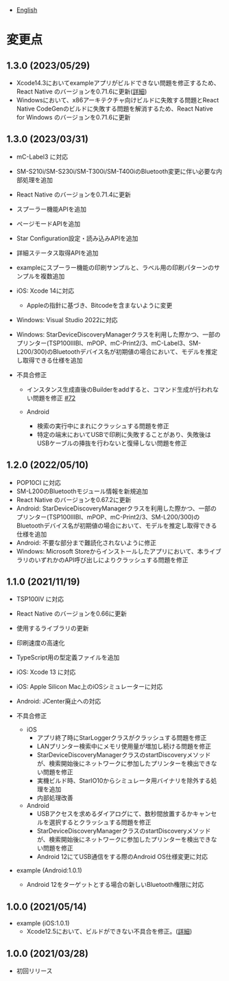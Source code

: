 - [English](../CHANGELOG.md)

# 変更点

## 1.3.0 (2023/05/29)

* Xcode14.3においてexampleアプリがビルドできない問題を修正するため、React Native のバージョンを0.71.6に更新([詳細](https://github.com/facebook/react-native/issues/36739))
* Windowsにおいて、x86アーキテクチャ向けビルドに失敗する問題とReact Native CodeGenのビルドに失敗する問題を解消するため、React Native for Windows のバージョンを0.71.6に更新

## 1.3.0 (2023/03/31)

* mC-Label3 に対応
* SM-S210i/SM-S230i/SM-T300i/SM-T400iのBluetooth変更に伴い必要な内部処理を追加
* React Native のバージョンを0.71.4に更新
* スプーラー機能APIを追加
* ページモードAPIを追加
* Star Configuration設定・読み込みAPIを追加
* 詳細ステータス取得APIを追加
* exampleにスプーラー機能の印刷サンプルと、ラベル用の印刷パターンのサンプルを複数追加
* iOS: Xcode 14に対応
  * Appleの指針に基づき、Bitcodeを含まないように変更
* Windows: Visual Studio 2022に対応
* Windows: StarDeviceDiscoveryManagerクラスを利用した際かつ、一部のプリンター(TSP100IIIBI、mPOP、mC-Print2/3、mC-Label3、SM-L200/300)のBluetoothデバイス名が初期値の場合において、モデルを推定し取得できる仕様を追加

* 不具合修正
  * インスタンス生成直後のBuilderをaddすると、コマンド生成が行われない問題を修正 [#72](https://github.com/star-micronics/react-native-star-io10/issues/72)

  * Android
    * 検索の実行中にまれにクラッシュする問題を修正
    * 特定の端末においてUSBで印刷に失敗することがあり、失敗後はUSBケーブルの挿抜を行わないと復帰しない問題を修正

## 1.2.0 (2022/05/10)

* POP10CI に対応
* SM-L200のBluetoothモジュール情報を新規追加
* React Native のバージョンを0.67.2に更新
* Android: StarDeviceDiscoveryManagerクラスを利用した際かつ、一部のプリンター(TSP100IIIBI、mPOP、mC-Print2/3、SM-L200/300)のBluetoothデバイス名が初期値の場合において、モデルを推定し取得できる仕様を追加
* Android: 不要な部分まで難読化されないように修正
* Windows: Microsoft Storeからインストールしたアプリにおいて、本ライブラリのいずれかのAPI呼び出しによりクラッシュする問題を修正

## 1.1.0 (2021/11/19)

* TSP100IV に対応
* React Native のバージョンを0.66に更新
* 使用するライブラリの更新
* 印刷速度の高速化
* TypeScript用の型定義ファイルを追加
* iOS: Xcode 13 に対応
* iOS: Apple Silicon Mac上のiOSシミュレーターに対応
* Android: JCenter廃止への対応
* 不具合修正
  * iOS
    * アプリ終了時にStarLoggerクラスがクラッシュする問題を修正
    * LANプリンター検索中にメモリ使用量が増加し続ける問題を修正
    * StarDeviceDiscoveryManagerクラスのstartDiscoveryメソッドが、検索開始後にネットワークに参加したプリンターを検出できない問題を修正
    * 実機ビルド時、StarIO10からシミュレータ用バイナリを除外する処理を追加
    * 内部処理改善
  * Android
    * USBアクセスを求めるダイアログにて、数秒間放置するかキャンセルを選択するとクラッシュする問題を修正
    * StarDeviceDiscoveryManagerクラスのstartDiscoveryメソッドが、検索開始後にネットワークに参加したプリンターを検出できない問題を修正
    * Android 12にてUSB通信をする際のAndroid OS仕様変更に対応

* example (Android:1.0.1)
    * Android 12をターゲットとする場合の新しいBluetooth権限に対応

## 1.0.0 (2021/05/14)

* example (iOS:1.0.1)
    * Xcode12.5において、ビルドができない不具合を修正。([詳細](https://github.com/facebook/react-native/issues/31480))

## 1.0.0 (2021/03/28)

* 初回リリース
